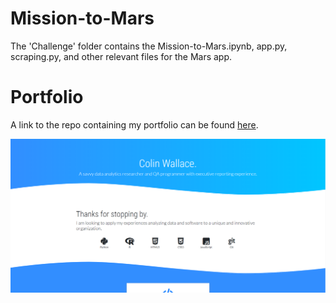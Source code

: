 # Mission-to-Mars

The 'Challenge' folder contains the Mission-to-Mars.ipynb, app.py, scraping.py, and other relevant files for the Mars app.

# Portfolio

A link to the repo containing my portfolio can be found [here](https://github.com/Cwall4/Portfolio).

![Portfolio Screenshot](Portfolio.png "Portfolio Screenshot")
